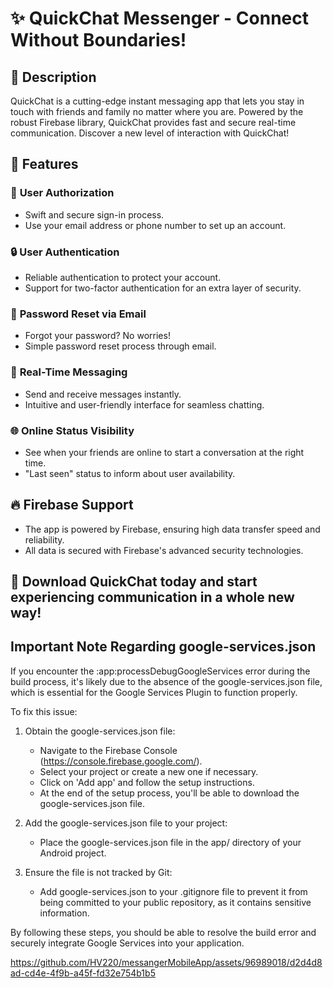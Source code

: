 # ✨ QuickChat Messenger - Connect Without Boundaries!

## 🚀 Description
QuickChat is a cutting-edge instant messaging app that lets you stay in touch with friends and family no matter where you are. Powered by the robust Firebase library, QuickChat provides fast and secure real-time communication. Discover a new level of interaction with QuickChat!

## 🌟 Features

### 🔐 **User Authorization**
- Swift and secure sign-in process.
- Use your email address or phone number to set up an account.

### 🔒 **User Authentication**
- Reliable authentication to protect your account.
- Support for two-factor authentication for an extra layer of security.

### 🔑 **Password Reset via Email**
- Forgot your password? No worries!
- Simple password reset process through email.

### 💬 **Real-Time Messaging**
- Send and receive messages instantly.
- Intuitive and user-friendly interface for seamless chatting.

### 🌐 **Online Status Visibility**
- See when your friends are online to start a conversation at the right time.
- "Last seen" status to inform about user availability.

## 🔥 Firebase Support
- The app is powered by Firebase, ensuring high data transfer speed and reliability.
- All data is secured with Firebase's advanced security technologies.

## 📲 Download QuickChat today and start experiencing communication in a whole new way!

## Important Note Regarding google-services.json

If you encounter the :app:processDebugGoogleServices error during the build process, it's likely due to the absence of the google-services.json file, which is essential for the Google Services Plugin to function properly.

To fix this issue:

1. Obtain the google-services.json file:
   - Navigate to the Firebase Console (https://console.firebase.google.com/).
   - Select your project or create a new one if necessary.
   - Click on 'Add app' and follow the setup instructions.
   - At the end of the setup process, you'll be able to download the google-services.json file.

2. Add the google-services.json file to your project:
   - Place the google-services.json file in the app/ directory of your Android project.

3. Ensure the file is not tracked by Git:
   - Add google-services.json to your .gitignore file to prevent it from being committed to your public repository, as it contains sensitive information.

By following these steps, you should be able to resolve the build error and securely integrate Google Services into your application.

https://github.com/HV220/messangerMobileApp/assets/96989018/d2d4d8ad-cd4e-4f9b-a45f-fd32e754b1b5

